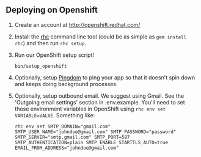 ## Deploying on Openshift

1. Create an account at http://openshift.redhat.com/

1. Install the [rhc](https://developers.openshift.com/en/getting-started-client-tools.html) command line tool (could be as simple as `gem install rhc`) and then run `rhc setup`.

1. Run our OpenShift setup script!

    ```
    bin/setup_openshift
    ```

1. Optionally, setup [Pingdom](http://pingdom.com) to ping your app so that it doesn't spin down and keeps doing background processes.

1. Optionally, setup outbound email.  We suggest using Gmail.  See the 'Outgoing email settings' section in .env.example.  You'll need to set those environment variables in OpenShift using `rhc env set VARIABLE=VALUE`.  Something like:

    ```
    rhc env set SMTP_DOMAIN="gmail.com" SMTP_USER_NAME="johndoe@gmail.com" SMTP_PASSWORD="password" SMTP_SERVER="smtp.gmail.com" SMTP_PORT=587 SMTP_AUTHENTICATION=plain SMTP_ENABLE_STARTTLS_AUTO=true EMAIL_FROM_ADDRESS="johndoe@gmail.com"
    ```